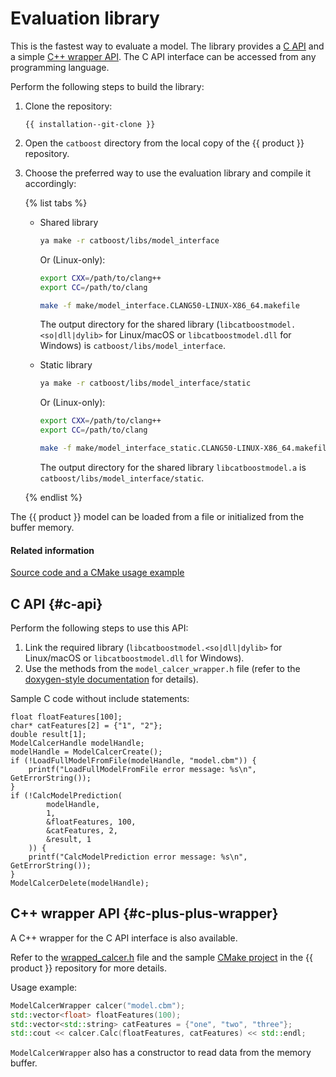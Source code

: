 # Evaluation library

This is the fastest way to evaluate a model. The library provides a [C API](#c-api) and a simple [C++ wrapper API](#c-plus-plus-wrapper). The C API interface can be accessed from any programming language.

Perform the following steps to build the library:
1. Clone the repository:

    ```
    {{ installation--git-clone }}
    ```

1. Open the `catboost` directory from the local copy of the {{ product }} repository.

1. Choose the preferred way to use the evaluation library and compile it accordingly:

    {% list tabs %}

    - Shared library

        ```bash
        ya make -r catboost/libs/model_interface
        ```

        Or (Linux-only):

        ```bash
        export CXX=/path/to/clang++
        export CC=/path/to/clang

        make -f make/model_interface.CLANG50-LINUX-X86_64.makefile
        ```

        The output directory for the shared library (`libcatboostmodel.<so|dll|dylib>` for Linux/macOS or `libcatboostmodel.dll` for Windows) is `catboost/libs/model_interface`.

    - Static library

        ```bash
        ya make -r catboost/libs/model_interface/static
        ```

        Or (Linux-only):

        ```bash
        export CXX=/path/to/clang++
        export CC=/path/to/clang

        make -f make/model_interface_static.CLANG50-LINUX-X86_64.makefile
        ```
        The output directory for the shared library `libcatboostmodel.a` is `catboost/libs/model_interface/static`.

    {% endlist %}

The {{ product }} model can be loaded from a file or initialized from the buffer memory.


#### Related information

[Source code and a CMake usage example](https://github.com/catboost/catboost/tree/master/catboost/libs/model_interface)

## C API {#c-api}

Perform the following steps to use this API:
1. Link the required library (`libcatboostmodel.<so|dll|dylib>` for Linux/macOS or `libcatboostmodel.dll` for Windows).
1. Use the methods from the `model_calcer_wrapper.h` file (refer to the [doxygen-style documentation](https://github.com/catboost/catboost/blob/master/catboost/libs/model_interface/model_calcer_wrapper.h) for details).

Sample C code without include statements:

```
float floatFeatures[100];
char* catFeatures[2] = {"1", "2"};
double result[1];
ModelCalcerHandle modelHandle;
modelHandle = ModelCalcerCreate();
if (!LoadFullModelFromFile(modelHandle, "model.cbm")) {
    printf("LoadFullModelFromFile error message: %s\n", GetErrorString());
}
if (!CalcModelPrediction(
        modelHandle,
        1,
        &floatFeatures, 100,
        &catFeatures, 2,
        &result, 1
    )) {
    printf("CalcModelPrediction error message: %s\n", GetErrorString());
}
ModelCalcerDelete(modelHandle);
```


## C++ wrapper API {#c-plus-plus-wrapper}

A C++ wrapper for the C API interface is also available.

Refer to the [wrapped_calcer.h](https://github.com/catboost/catboost/blob/master/catboost/libs/model_interface/wrapped_calcer.h) file and the sample [CMake project](https://github.com/catboost/catboost/blob/master/catboost/libs/model_interface/cmake_example/CMakeLists.txt) in the {{ product }} repository for more details.

Usage example:
```cpp
ModelCalcerWrapper calcer("model.cbm");
std::vector<float> floatFeatures(100);
std::vector<std::string> catFeatures = {"one", "two", "three"};
std::cout << calcer.Calc(floatFeatures, catFeatures) << std::endl;
```

`ModelCalcerWrapper` also has a constructor to read data from the memory buffer.
